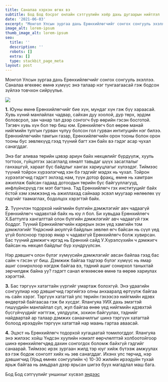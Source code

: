 ```yaml
---
title: Саналаа хэрхэн өгөх вэ
subtitle: Бод Бод бэсрэг онлайн сэтгүүлийн хоёр дахь дугаарын нийтлэл
date: '2021-06-03'
excerpt: "Монгол Улсын зургаа дахь Ерөнхийлөгчийг сонгох сонгууль эхэллээ. Саналаа өгөхөөс өмнө хүмүүс энэ талаар нэг тунгаагаасай гэж бодсон зүйлээ товчхон сийрүүлье.\_"
image_alt: lorem-ipsum
thumb_image_alt: lorem-ipsum
seo:
  title: ''
  description: ''
  robots: []
  extra: []
  type: stackbit_page_meta
layout: post
---
```

Монгол Улсын зургаа дахь Ерөнхийлөгчийг сонгох сонгууль эхэллээ. Саналаа өгөхөөс өмнө хүмүүс энэ талаар нэг тунгаагаасай гэж бодсон зүйлээ товчхон сийрүүлье. 

![](/\_static/app-assets/31.jpg)

**1.** Юуны өмнө Ерөнхийлөгчийг бие хүн, мундаг хүн гэж бүү хараасай. Хувь хүний манлайлах чадвар, сайхан дуу хоолой, дүр төрх, эрдэм боловсрол, зан чанар тал дээр сонгогч бүр өөрийн гэсэн босготой. Тэгэвч хувь хүн бол төр биш юм. Ерөнхийлөгч бол өөрөө манай нийгмийн тулгын гурван чулуу болсон гол гурван интитуцийн нэг билээ. Ерөнхийлөгчийн тамгын газар, Ерөнхийлөгчийн орон тооны болон орон тооны бус зөвлөхүүд гээд түүний багт хэн байх вэ гэдэг асар чухал санагддаг.  

Энэ баг аливаа төрийн цэвэр ариун байх нөхцөлийг бүрдүүлж, хууль тогтоох, гүйцэтгэх засаглалд хяналт тавьдаг шүүх засаглалыг ганхашгүй, хараат бус байдлыг хангах хариуцлагыг хүлээдэг. Тиймээс түүний тойрон хүрээлэгчид хэн бэ гэдгийг мэдэх нь чухал. Тойрон хүрээлэгчид гэдэгт эхлээд нам, түүн дотор фракц, өмнө нь хамтран ажиллаж байсан гадаад дотоодын төрийн бус байгууллагууд, инфлүйнсрүүд гэх мэт багтана. Тэд Ерөнхийлөгч гэх институцийг байх ёстой хэм хэмжээнд нь ажиллахад сайнаар эсвэл муугаар нөлөөлөх үү гэдгийг таамаглах, бодолцох хэрэгтэй байх.  

**2.** Түүнчлэн тодорхой нийгмийн бүлгийн дэмжлэгийг авч чадаагүй Ерөнхийлөгч чадавхтай байх нь юу л бол. Би хувьдаа Ерөнхийлөгч Х.Баттулга хангалттай олон бүлгийн дэмжлэгийг авч чадаагүй гэж боддог. Түүний Ерөнхийлөгчийн карерын эхэн үед хамгийн том дэмжлэгийг Үндэсний аюулгүй байдлын зөвлөл өгч байсан нь сүүл үед үгүй болсноор тэрээр ямар ч чадавхгүй Ерөнхийлөгч болж хувирсан. Бас түүний дэмжигч иргэд нь Ерөнхий сайд У.Хүрэлсүхийн ч дэмжигч байсан нь нөхцөл байдлыг бүр хүндрүүлсэн.  

Нэр дэвшигч олон бүлэг хүмүүсийн дэмжлэгийг авсан байлаа гээд бас сайн ч гэсэн үг биш. Дэмжиж байгаа тэдгээр бүлэг хүмүүс нь ямар ашиг сонирхлоор нэгдэж байгаа вэ, тэдний ашиг сонирхол таныхтай зөрчилдөж байна уу? гэдэгт санал өгөхөөсөө өмнө та өөрөө хариулах хэрэгтэй.  

**3.** Бас тэргүүн хатагтайн үүргийг умартаж болохгүй. Энэ удаагийн сонгуулиар нэр дэвшигчид гэргийгээ олны анхааралд өртүүлж байгаа нь сайн хэрэг. Тэргүүн хатагтай улс төрийн гэхээсээ нийгмийн идэвх өндөртэй байгаасаа гэж би хүсдэг. Ялангуяа УИХ дахь эмэгтэй гишүүдийн манлайлал сул, жул байгаа өнөө үед нийгмийн идэвхтэй бүсгүйчүүдийг нэгтгэж, уялдуулж, зохион байгуулах, тэднийг найдвартай ар талаар дэмжих санаачилгыг шинэ тэргүүн хатагтай болоод ирээдүйн тэргүүн хатагтай нар маань гартаа аваасай.  

**4.** Эцэст нь Ерөнхийлөгч тодорхой хугацаатай томилогддог. Ялангуяа энэ жилээс хойш Үндсэн хуулийн нэмэлт өөрчлөлттэй холбоотойгоор шинэ ерөнхийлөгчдөд дахин сонгогдох боломж байхгүй гэдгийг санаарай. Тиймээс ирэх зургаан жилд тэр юуг хийж бүтээж амжуулах вэ гэж бодож сонголт хийх нь зөв санагддаг. Ихэнх улс төрчид, нэр дэвшигчид (Урьд өмнөх сонгуулийн ч) 10-30 жилийн ирээдүйн тухай ярьж байгаа нь амьдрал дээр ярьсан шигээ буух магадлал маш бага.  

Бод Бод сэтгүүлийг уншихыг хүсвэл [эндээс](https://sway.office.com/ejzOt0BSXjjXEebl)
